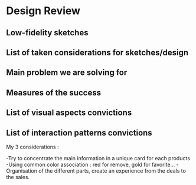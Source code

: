 # Design Review

## Low-fidelity sketches

## List of taken considerations for sketches/design

## Main problem we are solving for

## Measures of the success

## List of visual aspects convictions

## List of interaction patterns convictions

My 3 considerations :

-Try to concentrate the main information in a unique card for each products
-Using common color association : red for remove, gold for favorite...
-Organisation of the different parts, create an experience from the deals to the sales.


